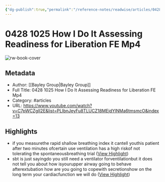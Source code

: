 ```yaml
---
{"dg-publish":true,"permalink":"/reference-notes/readwise/articles/0428-1025-how-i-do-it-assessing-readiness-for-liberation-fe-mp4/"}
---
```


# 0428 1025 How I Do It  Assessing Readiness for Liberation FE Mp4

![rw-book-cover](https://i.ytimg.com/vi/C7pWCZgII2E/maxresdefault.jpg?sqp=-oaymwEmCIAKENAF8quKqQMa8AEB-AHUBoAC4AOKAgwIABABGBMgUCh_MA8=&rs=AOn4CLDFumj-Rc9l7ZAD5muAWHNyFsrVSQ)

## Metadata
- Author: [[Bayley Group\|Bayley Group]]
- Full Title: 0428 1025 How I Do It  Assessing Readiness for Liberation FE Mp4
- Category: #articles
- URL: https://www.youtube.com/watch?v=C7pWCZgII2E&list=PLIbnJeyFu8TLUCZ18MEjdYlNMa6tmsmcO&index=13

## Highlights
- if you measurethe rapid shallow breathing index it cantell youthis patient after two minutes ofcertain use ventilation has a high riskof not tolerating the spontaneousbreathing trial ([View Highlight](https://read.readwise.io/read/01gpdzvtxkmqewyxtxagehqgsm))
- sbt is just sayingdo you still need a ventilator forventilationbut it does not tell you about how isyourupper airway going to behave afterextubation how are you going to copewith secretionshow on the long term your cardiacfunction we
  will do ([View Highlight](https://read.readwise.io/read/01gpe09z574crpdr6sa7er9gmj))
